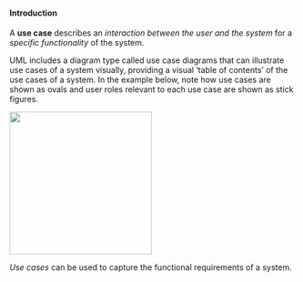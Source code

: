 <link rel="stylesheet" href="{{baseUrl}}/css/textbook.css">

<div class="website-content">

#### Introduction

<div id="main">

<tip-box type="primary">
<include src="../../../common/definitions.md#def-use-case" />
</tip-box>

A **use case** describes an _interaction between the user and the system_ for a _specific functionality_ of the system.

<include src="useCaseExamples.md" />

<p/>

<trigger for="modal:uml" trigger="click">UML</trigger> includes a diagram type called use case diagrams that can illustrate use cases of a system visually, providing a visual ‘table of contents’ of the use cases of a system. In the example below, note how use cases are shown as ovals and user roles relevant to each use case are shown as stick figures.

<modal title="**Unified Modeling Language (UML)**" id="modal:uml">
  <include src="uml.md" />
</modal>

<p/>

<img src="{{baseUrl}}/requirements/useCases/introduction/images/ticketMachine.png" height="250" />

<p/>

_Use cases_ can be used to capture the functional requirements of a system.

<!-- extras ------------------------------------------------------------------------------------ -->

<panel header=":paperclip: Extras" expandable type="seamless" expanded>

  <panel header=":mortar_board: Learning Outcomes" expandable type="seamless">
    <include src="exercises.md" />
  </panel>

  <panel header=":package: Resources" expandable type="seamless">
    <include src="resources.md" />
  </panel>

  <panel header=":laughing: Humor" expandable type="seamless">
    <include src="humor.md" />
  </panel>

</panel>

</div>
</div>
